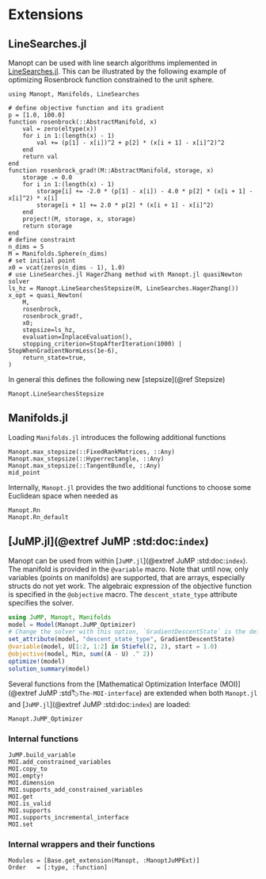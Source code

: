 # Extensions

## LineSearches.jl

Manopt can be used with line search algorithms implemented in [LineSearches.jl](https://github.com/JuliaNLSolvers/LineSearches.jl).
This can be illustrated by the following example of optimizing Rosenbrock function constrained to the unit sphere.

```@example
using Manopt, Manifolds, LineSearches

# define objective function and its gradient
p = [1.0, 100.0]
function rosenbrock(::AbstractManifold, x)
    val = zero(eltype(x))
    for i in 1:(length(x) - 1)
        val += (p[1] - x[i])^2 + p[2] * (x[i + 1] - x[i]^2)^2
    end
    return val
end
function rosenbrock_grad!(M::AbstractManifold, storage, x)
    storage .= 0.0
    for i in 1:(length(x) - 1)
        storage[i] += -2.0 * (p[1] - x[i]) - 4.0 * p[2] * (x[i + 1] - x[i]^2) * x[i]
        storage[i + 1] += 2.0 * p[2] * (x[i + 1] - x[i]^2)
    end
    project!(M, storage, x, storage)
    return storage
end
# define constraint
n_dims = 5
M = Manifolds.Sphere(n_dims)
# set initial point
x0 = vcat(zeros(n_dims - 1), 1.0)
# use LineSearches.jl HagerZhang method with Manopt.jl quasiNewton solver
ls_hz = Manopt.LineSearchesStepsize(M, LineSearches.HagerZhang())
x_opt = quasi_Newton(
    M,
    rosenbrock,
    rosenbrock_grad!,
    x0;
    stepsize=ls_hz,
    evaluation=InplaceEvaluation(),
    stopping_criterion=StopAfterIteration(1000) | StopWhenGradientNormLess(1e-6),
    return_state=true,
)
```

In general this defines the following new [stepsize](@ref Stepsize)

```@docs
Manopt.LineSearchesStepsize
```

## Manifolds.jl

Loading `Manifolds.jl` introduces the following additional functions

```@docs
Manopt.max_stepsize(::FixedRankMatrices, ::Any)
Manopt.max_stepsize(::Hyperrectangle, ::Any)
Manopt.max_stepsize(::TangentBundle, ::Any)
mid_point
```

Internally, `Manopt.jl` provides the two additional functions to choose some
Euclidean space when needed as

```@docs
Manopt.Rn
Manopt.Rn_default
```

## [JuMP.jl](@extref JuMP :std:doc:`index`)

Manopt can be used from within [`JuMP.jl`](@extref JuMP :std:doc:`index`).
The manifold is provided in the `@variable` macro. Note that until now,
only variables (points on manifolds) are supported, that are arrays, especially structs do not yet work.
The algebraic expression of the objective function is specified in the `@objective` macro.
The `descent_state_type` attribute specifies the solver.

```julia
using JuMP, Manopt, Manifolds
model = Model(Manopt.JuMP_Optimizer)
# Change the solver with this option, `GradientDescentState` is the default
set_attribute(model, "descent_state_type", GradientDescentState)
@variable(model, U[1:2, 1:2] in Stiefel(2, 2), start = 1.0)
@objective(model, Min, sum((A - U) .^ 2))
optimize!(model)
solution_summary(model)
```

Several functions from the [Mathematical Optimization Interface (MOI)](@extref JuMP :std:label:`The-MOI-interface`) are
extended when both `Manopt.jl` and [`JuMP.jl`](@extref JuMP :std:doc:`index`) are loaded:

```@docs
Manopt.JuMP_Optimizer
```

### Internal functions

```@docs
JuMP.build_variable
MOI.add_constrained_variables
MOI.copy_to
MOI.empty!
MOI.dimension
MOI.supports_add_constrained_variables
MOI.get
MOI.is_valid
MOI.supports
MOI.supports_incremental_interface
MOI.set
```

### Internal wrappers and their functions

```@autodocs
Modules = [Base.get_extension(Manopt, :ManoptJuMPExt)]
Order   = [:type, :function]
```
